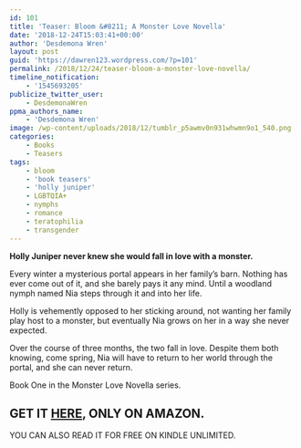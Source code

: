 ```yaml
---
id: 101
title: 'Teaser: Bloom &#8211; A Monster Love Novella'
date: '2018-12-24T15:03:41+00:00'
author: 'Desdemona Wren'
layout: post
guid: 'https://dawren123.wordpress.com/?p=101'
permalink: /2018/12/24/teaser-bloom-a-monster-love-novella/
timeline_notification:
    - '1545693205'
publicize_twitter_user:
    - DesdemonaWren
ppma_authors_name:
    - 'Desdemona Wren'
image: /wp-content/uploads/2018/12/tumblr_p5awmv0n931whwmn9o1_540.png
categories:
    - Books
    - Teasers
tags:
    - bloom
    - 'book teasers'
    - 'holly juniper'
    - LGBTQIA+
    - nymphs
    - romance
    - teratophilia
    - transgender
---
```


**Holly Juniper never knew she would fall in love with a monster.**

Every winter a mysterious portal appears in her family’s barn. Nothing has ever come out of it, and she barely pays it any mind. Until a woodland nymph named Nia steps through it and into her life.   
  
Holly is vehemently opposed to her sticking around, not wanting her family play host to a monster, but eventually Nia grows on her in a way she never expected.   
  
Over the course of three months, the two fall in love. Despite them both knowing, come spring, Nia will have to return to her world through the portal, and she can never return.  
  
Book One in the Monster Love Novella series.

## GET IT [HERE](https://amazon.com/Bloom-Monster-Novella-Desdemona-Wren-ebook/dp/B07B4SLH9S/ref=la_B07B4WG4S8_1_1?), ONLY ON AMAZON.

YOU CAN ALSO READ IT FOR FREE ON KINDLE UNLIMITED.